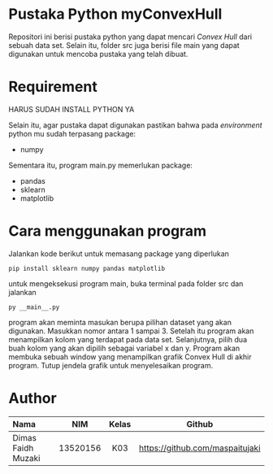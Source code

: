# Pustaka Python myConvexHull
Repositori ini berisi pustaka python yang dapat mencari _Convex Hull_ dari sebuah data set.
Selain itu, folder src juga berisi file main yang dapat digunakan untuk mencoba pustaka yang telah dibuat.

# Requirement
HARUS SUDAH INSTALL PYTHON YA

Selain itu, agar pustaka dapat digunakan pastikan bahwa pada _environment_ python mu sudah terpasang package:
* numpy

Sementara itu, program main.py memerlukan package:
* pandas
* sklearn
* matplotlib
# Cara menggunakan program
Jalankan kode berikut untuk memasang package yang diperlukan
```
pip install sklearn numpy pandas matplotlib
```
untuk mengeksekusi program main, buka terminal pada folder src dan jalankan
```
py __main__.py
```
program akan meminta masukan berupa pilihan dataset yang akan digunakan. Masukkan nomor antara 1 sampai 3. Setelah itu program akan menampilkan kolom yang terdapat pada data set. Selanjutnya, pilih dua buah kolom yang akan dipilih sebagai variabel x dan y. Program akan membuka sebuah window yang menampilkan grafik Convex Hull di akhir program. Tutup jendela grafik untuk menyelesaikan program.
# Author
| Nama      | NIM | Kelas     | Github|
| :---        |    :----:   |          :---: | :---: |
| Dimas Faidh Muzaki      | 13520156       | K03    | https://github.com/maspaitujaki|

